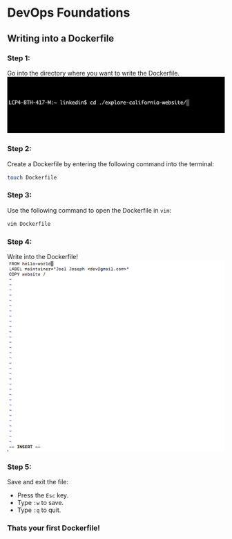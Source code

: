 # DevOps Foundations

## Writing into a Dockerfile

### Step 1: 
Go into the directory where you want to write the Dockerfile.  
![Directory Navigation](image.png)

### Step 2: 
Create a Dockerfile by entering the following command into the terminal:  
```bash
touch Dockerfile
```

### Step 3: 
Use the following command to open the Dockerfile in `vim`:  
```bash
vim Dockerfile
```

### Step 4: 
Write into the Dockerfile!  
![Writing into Dockerfile](image2.png)

### Step 5: 
Save and exit the file:  
- Press the `Esc` key.  
- Type `:w` to save.  
- Type `:q` to quit.

### Thats your first Dockerfile!
